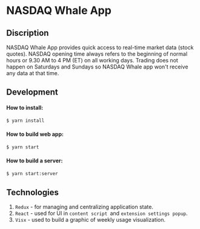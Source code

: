 # NASDAQ Whale App

## Discription

NASDAQ Whale App provides quick access to real-time market data (stock quotes). NASDAQ opening time always refers to the beginning of normal hours or 9.30 AM to 4 PM (ET) on all working days. Trading does not happen on Saturdays and Sundays so NASDAQ Whale app won't receive any data at that time. 

## Development

#### How to install:
```bash
$ yarn install
```

#### How to build web app:
```bash
$ yarn start
```

#### How to build a server:
```bash
$ yarn start:server
```

## Technologies
1. `Redux` - for managing and centralizing application state.
2. `React` - used for UI in `content script `and `extension settings popup`.
3. `Visx` - used to build a graphic of weekly usage visualization.
